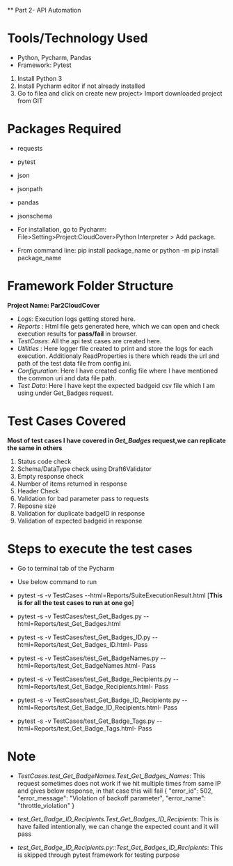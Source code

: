 ** Part 2- API Automation

# Tools/Technology Used
- Python, Pycharm, Pandas
- Framework: Pytest

1. Install Python 3
2. Install Pycharm editor if not already installed
3. Go to filea and click on create new project> Import downloaded project from GIT

#  Packages Required
- requests
- pytest
- json
- jsonpath
- pandas
- jsonschema

- For installation, go to Pycharm: File>Setting>Project:CloudCover>Python Interpreter > Add package.
- From command line: pip install package_name or python -m pip install package_name

#  Framework Folder Structure
__Project Name: Par2CloudCover__
- *Logs*: Execution logs getting stored here.
- *Reports* : Html file gets generated here, which we can open and check execution results for __pass/fail__ in browser.
- *TestCases*: All the api test cases are created here.
- *Utilities* : Here logger file created to print and store the logs for each execution. Additionaly ReadProperties is there which reads the url and path of the test data file from config.ini.
- *Configuration*: Here I have created config file where I have mentioned the common uri and data file path.
- *Test Data*: Here I have kept the expected badgeid csv file which I am using under Get_Badges request.


# Test Cases Covered 
__Most of test cases I have covered in *Get_Badges* request,we can replicate the same in others__
1. Status code check
2. Schema/DataType check using Draft6Validator
3. Empty response check
4. Number of items returned in response
5. Header Check 
6. Validation for bad parameter pass to requests
7. Reposne size
8. Validation for duplicate badgeID in response
9. Validation of expected badgeid in response

#  Steps to execute the test cases
- Go to terminal tab of the Pycharm
- Use below command to run

- pytest -s -v TestCases --html=Reports/SuiteExecutionResult.html [__This is for all the test cases to run at one go__]
- pytest -s -v TestCases/test_Get_Badges.py --html=Reports/test_Get_Badges.html
- pytest -s -v TestCases/test_Get_Badges_ID.py --html=Reports/test_Get_Badges_ID.html- Pass
- pytest -s -v TestCases/test_Get_BadgeNames.py --html=Reports/test_Get_BadgeNames.html- Pass
- pytest -s -v TestCases/test_Get_Badge_Recipients.py --html=Reports/test_Get_Badge_Recipients.html- Pass
- pytest -s -v TestCases/test_Get_Badge_ID_Recipients.py --html=Reports/test_Get_Badge_ID_Recipients.html- Pass
- pytest -s -v TestCases/test_Get_Badge_Tags.py --html=Reports/test_Get_Badge_Tags.html- Pass

# Note
- *TestCases.test_Get_BadgeNames.Test_Get_Badges_Names*: This request sometimes does not work if we hit multiple times from same IP and gives below response, in that case this will fail
{
    "error_id": 502,
    "error_message": "Violation of backoff parameter",
    "error_name": "throttle_violation"
}

- *test_Get_Badge_ID_Recipients.Test_Get_Badges_ID_Recipients*: This is have failed intentionally, we can change the expected count and it will pass
- *test_Get_Badge_ID_Recipients.py::Test_Get_Badges_ID_Recipients*: This is skipped through pytest framework for testing purpose 
